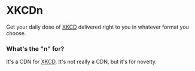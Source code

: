 # XKCDn
Get your daily dose of [XKCD](https://xkcd.com/) delivered right to you in whatever format you choose.
### What's the "n" for?
It's a CDN for [XKCD](https://xkcd.com). It's not really a CDN, but it's for novelty.